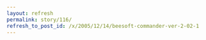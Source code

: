 ```yaml
---
layout: refresh
permalink: story/116/
refresh_to_post_id: /x/2005/12/14/beesoft-commander-ver-2-02-1
---
```

